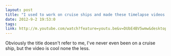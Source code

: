 ```yaml
---
layout: post
title: "I used to work on cruise ships and made these timelapse videos in my spare time."
date: 2012-9-2 19:53:0
tags: 
link: http://m.youtube.com/watch?feature=youtu.be&v=DUbE4BV5wmw&desktop_uri=/watch?v=DUbE4BV5wmw&feature=youtu.be&gl=CA
---
```


Obviously the title doesn't refer to me, I've never even been on a cruise ship, but the video is cool none the less.
